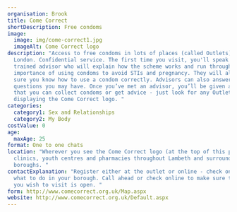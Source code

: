 ```yaml
---
organisation: Brook
title: Come Correct
shortDescription: Free condoms
image:
  image: img/come-correct1.jpg
  imageAlt: Come Correct logo
description: "Access to free condoms in lots of places (called Outlets) across
  London. Confidential service. The first time you visit, you'll speak with a
  trained advisor who will explain how the scheme works and run through the
  importance of using condoms to avoid STIs and pregnancy. They will also make
  sure you know how to use a condom correctly. Advisors can also answer
  questions you may have. Once you’ve met an advisor, you’ll be given a card so
  that you can collect condoms or get advice - just look for any Outlet
  displaying the Come Correct logo. "
categories:
  category1: Sex and Relationships
  category2: My Body
costValue: 0
age:
  maxAge: 25
format: One to one chats
location: "Wherever you see the Come Correct logo (at the top of this page) in
  clinics, youth centres and pharmacies throughout Lambeth and surrounding
  boroughs. "
contactExplanation: "Register either at the outlet or online - check on the website to see
  what to do in your borough. Call ahead or check online to make sure the outlet
  you wish to visit is open. "
form: http://www.comecorrect.org.uk/Map.aspx
website: http://www.comecorrect.org.uk/Default.aspx
---
```

